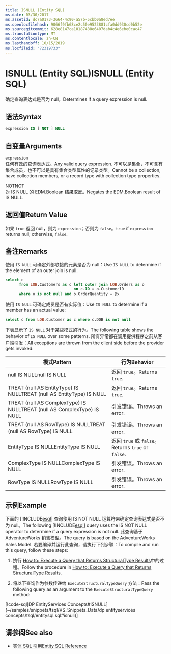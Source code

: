 ```yaml
---
title: ISNULL (Entity SQL)
ms.date: 03/30/2017
ms.assetid: dc7a0173-3664-4c90-a57b-5cbb0a8ed7ee
ms.openlocfilehash: 9066f9fb68ce2c50e9523881cfa0dd930cd0b52e
ms.sourcegitcommit: 628e8147ca10187488e6407dab4c4e6ebe0cac47
ms.translationtype: MT
ms.contentlocale: zh-CN
ms.lasthandoff: 10/15/2019
ms.locfileid: "72319733"
---
```

# <a name="isnull-entity-sql"></a><span data-ttu-id="42d75-102">ISNULL (Entity SQL)</span><span class="sxs-lookup"><span data-stu-id="42d75-102">ISNULL (Entity SQL)</span></span>
<span data-ttu-id="42d75-103">确定查询表达式是否为 null。</span><span class="sxs-lookup"><span data-stu-id="42d75-103">Determines if a query expression is null.</span></span>  
  
## <a name="syntax"></a><span data-ttu-id="42d75-104">语法</span><span class="sxs-lookup"><span data-stu-id="42d75-104">Syntax</span></span>  
  
```sql  
expression IS [ NOT ] NULL  
```  
  
## <a name="arguments"></a><span data-ttu-id="42d75-105">自变量</span><span class="sxs-lookup"><span data-stu-id="42d75-105">Arguments</span></span>  
 `expression`  
 <span data-ttu-id="42d75-106">任何有效的查询表达式。</span><span class="sxs-lookup"><span data-stu-id="42d75-106">Any valid query expression.</span></span> <span data-ttu-id="42d75-107">不可以是集合，不可含有集合成员，也不可以是具有集合类型属性的记录类型。</span><span class="sxs-lookup"><span data-stu-id="42d75-107">Cannot be a collection, have collection members, or a record type with collection type properties.</span></span>  
  
 <span data-ttu-id="42d75-108">NOT</span><span class="sxs-lookup"><span data-stu-id="42d75-108">NOT</span></span>  
 <span data-ttu-id="42d75-109">对 IS NULL 的 EDM.Boolean 结果取反。</span><span class="sxs-lookup"><span data-stu-id="42d75-109">Negates the EDM.Boolean result of IS NULL.</span></span>  
  
## <a name="return-value"></a><span data-ttu-id="42d75-110">返回值</span><span class="sxs-lookup"><span data-stu-id="42d75-110">Return Value</span></span>  
 <span data-ttu-id="42d75-111">如果 `true` 返回 null，则为 `expression`；否则为 `false`。</span><span class="sxs-lookup"><span data-stu-id="42d75-111">`true` if `expression` returns null; otherwise, `false`.</span></span>  
  
## <a name="remarks"></a><span data-ttu-id="42d75-112">备注</span><span class="sxs-lookup"><span data-stu-id="42d75-112">Remarks</span></span>  
 <span data-ttu-id="42d75-113">使用 `IS NULL` 可确定外部联接的元素是否为 null：</span><span class="sxs-lookup"><span data-stu-id="42d75-113">Use `IS NULL` to determine if the element of an outer join is null:</span></span>  
  
```sql  
select c   
      from LOB.Customers as c left outer join LOB.Orders as o   
                              on c.ID = o.CustomerID    
      where o is not null and o.OrderQuantity = @x  
```  
  
 <span data-ttu-id="42d75-114">使用 `IS NULL` 可确定成员是否有实际值：</span><span class="sxs-lookup"><span data-stu-id="42d75-114">Use `IS NULL` to determine if a member has an actual value:</span></span>  
  
```sql  
select c from LOB.Customer as c where c.DOB is not null  
```  
  
 <span data-ttu-id="42d75-115">下表显示了 `IS NULL` 对于某些模式的行为。</span><span class="sxs-lookup"><span data-stu-id="42d75-115">The following table shows the behavior of `IS NULL` over some patterns.</span></span> <span data-ttu-id="42d75-116">所有异常都在调用提供程序之前从客户端引发：</span><span class="sxs-lookup"><span data-stu-id="42d75-116">All exceptions are thrown from the client side before the provider gets invoked:</span></span>  
  
|<span data-ttu-id="42d75-117">模式</span><span class="sxs-lookup"><span data-stu-id="42d75-117">Pattern</span></span>|<span data-ttu-id="42d75-118">行为</span><span class="sxs-lookup"><span data-stu-id="42d75-118">Behavior</span></span>|  
|-------------|--------------|  
|<span data-ttu-id="42d75-119">null IS NULL</span><span class="sxs-lookup"><span data-stu-id="42d75-119">null IS NULL</span></span>|<span data-ttu-id="42d75-120">返回 `true`。</span><span class="sxs-lookup"><span data-stu-id="42d75-120">Returns `true`.</span></span>|  
|<span data-ttu-id="42d75-121">TREAT (null AS EntityType) IS NULL</span><span class="sxs-lookup"><span data-stu-id="42d75-121">TREAT (null AS EntityType) IS NULL</span></span>|<span data-ttu-id="42d75-122">返回 `true`。</span><span class="sxs-lookup"><span data-stu-id="42d75-122">Returns `true`.</span></span>|  
|<span data-ttu-id="42d75-123">TREAT (null AS ComplexType) IS NULL</span><span class="sxs-lookup"><span data-stu-id="42d75-123">TREAT (null AS ComplexType) IS NULL</span></span>|<span data-ttu-id="42d75-124">引发错误。</span><span class="sxs-lookup"><span data-stu-id="42d75-124">Throws an error.</span></span>|  
|<span data-ttu-id="42d75-125">TREAT (null AS RowType) IS NULL</span><span class="sxs-lookup"><span data-stu-id="42d75-125">TREAT (null AS RowType) IS NULL</span></span>|<span data-ttu-id="42d75-126">引发错误。</span><span class="sxs-lookup"><span data-stu-id="42d75-126">Throws an error.</span></span>|  
|<span data-ttu-id="42d75-127">EntityType IS NULL</span><span class="sxs-lookup"><span data-stu-id="42d75-127">EntityType IS NULL</span></span>|<span data-ttu-id="42d75-128">返回 `true` 或 `false`。</span><span class="sxs-lookup"><span data-stu-id="42d75-128">Returns `true` or `false`.</span></span>|  
|<span data-ttu-id="42d75-129">ComplexType IS NULL</span><span class="sxs-lookup"><span data-stu-id="42d75-129">ComplexType IS NULL</span></span>|<span data-ttu-id="42d75-130">引发错误。</span><span class="sxs-lookup"><span data-stu-id="42d75-130">Throws an error.</span></span>|  
|<span data-ttu-id="42d75-131">RowType IS NULL</span><span class="sxs-lookup"><span data-stu-id="42d75-131">RowType IS NULL</span></span>|<span data-ttu-id="42d75-132">引发错误。</span><span class="sxs-lookup"><span data-stu-id="42d75-132">Throws an error.</span></span>|  
  
## <a name="example"></a><span data-ttu-id="42d75-133">示例</span><span class="sxs-lookup"><span data-stu-id="42d75-133">Example</span></span>  
 <span data-ttu-id="42d75-134">下面的 [!INCLUDE[esql](../../../../../../includes/esql-md.md)] 查询使用 IS NOT NULL 运算符来确定查询表达式是否不为 null。</span><span class="sxs-lookup"><span data-stu-id="42d75-134">The following [!INCLUDE[esql](../../../../../../includes/esql-md.md)] query uses the IS NOT NULL operator to determine if a query expression is not null.</span></span> <span data-ttu-id="42d75-135">此查询基于 AdventureWorks 销售模型。</span><span class="sxs-lookup"><span data-stu-id="42d75-135">The query is based on the AdventureWorks Sales Model.</span></span> <span data-ttu-id="42d75-136">若要编译并运行此查询，请执行下列步骤：</span><span class="sxs-lookup"><span data-stu-id="42d75-136">To compile and run this query, follow these steps:</span></span>  
  
1. <span data-ttu-id="42d75-137">执行 [How to: Execute a Query that Returns StructuralType Results](../how-to-execute-a-query-that-returns-structuraltype-results.md)中的过程。</span><span class="sxs-lookup"><span data-stu-id="42d75-137">Follow the procedure in [How to: Execute a Query that Returns StructuralType Results](../how-to-execute-a-query-that-returns-structuraltype-results.md).</span></span>  
  
2. <span data-ttu-id="42d75-138">将以下查询作为参数传递给 `ExecuteStructuralTypeQuery` 方法：</span><span class="sxs-lookup"><span data-stu-id="42d75-138">Pass the following query as an argument to the `ExecuteStructuralTypeQuery` method:</span></span>  
  
 [!code-sql[DP EntityServices Concepts#ISNULL](~/samples/snippets/tsql/VS_Snippets_Data/dp entityservices concepts/tsql/entitysql.sql#isnull)]  
  
## <a name="see-also"></a><span data-ttu-id="42d75-139">请参阅</span><span class="sxs-lookup"><span data-stu-id="42d75-139">See also</span></span>

- [<span data-ttu-id="42d75-140">实体 SQL 引用</span><span class="sxs-lookup"><span data-stu-id="42d75-140">Entity SQL Reference</span></span>](entity-sql-reference.md)

